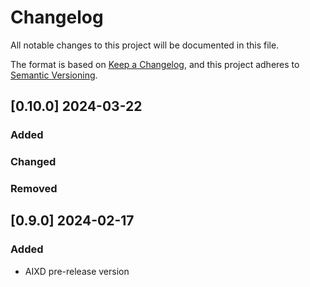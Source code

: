 # Changelog

All notable changes to this project will be documented in this file.

The format is based on [Keep a Changelog](https://keepachangelog.com/en/1.0.0/),
and this project adheres to [Semantic Versioning](https://semver.org/spec/v2.0.0.html).

## [0.10.0] 2024-03-22

### Added

### Changed

### Removed


## [0.9.0] 2024-02-17

### Added

* AIXD pre-release version
